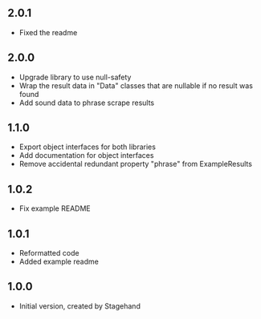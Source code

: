 ## 2.0.1

- Fixed the readme

## 2.0.0

- Upgrade library to use null-safety
- Wrap the result data in "Data" classes that are nullable if no result was found
- Add sound data to phrase scrape results

## 1.1.0

- Export object interfaces for both libraries
- Add documentation for object interfaces
- Remove accidental redundant property "phrase" from ExampleResults

## 1.0.2

- Fix example README

## 1.0.1

- Reformatted code
- Added example readme

## 1.0.0

- Initial version, created by Stagehand
